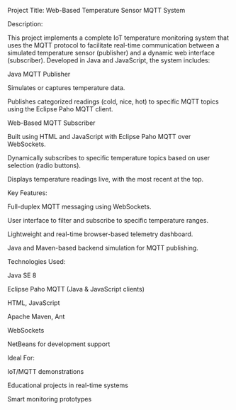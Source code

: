 Project Title: Web-Based Temperature Sensor MQTT System

Description:

This project implements a complete IoT temperature monitoring system that uses the MQTT protocol to facilitate real-time communication between a simulated temperature sensor (publisher) and a dynamic web interface (subscriber). Developed in Java and JavaScript, the system includes:

Java MQTT Publisher

Simulates or captures temperature data.

Publishes categorized readings (cold, nice, hot) to specific MQTT topics using the Eclipse Paho MQTT client.

Web-Based MQTT Subscriber

Built using HTML and JavaScript with Eclipse Paho MQTT over WebSockets.

Dynamically subscribes to specific temperature topics based on user selection (radio buttons).

Displays temperature readings live, with the most recent at the top.

Key Features:

Full-duplex MQTT messaging using WebSockets.

User interface to filter and subscribe to specific temperature ranges.

Lightweight and real-time browser-based telemetry dashboard.

Java and Maven-based backend simulation for MQTT publishing.

Technologies Used:

Java SE 8

Eclipse Paho MQTT (Java & JavaScript clients)

HTML, JavaScript

Apache Maven, Ant

WebSockets

NetBeans for development support

Ideal For:

IoT/MQTT demonstrations

Educational projects in real-time systems

Smart monitoring prototypes

